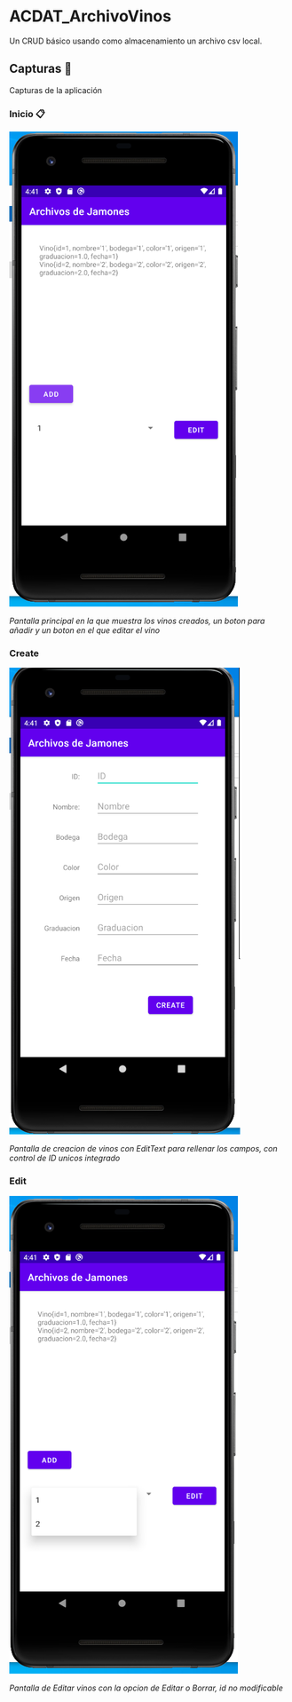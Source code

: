 # ACDAT_ArchivoVinos

Un CRUD básico usando como almacenamiento un archivo csv local.

## Capturas 🚀

Capturas de la aplicación


### Inicio 📋

![Screenshot1](imgs/1.PNG)

_Pantalla principal en la que muestra los vinos creados, un boton para añadir y un boton en el que editar el vino_

### Create

![Screenshot2](imgs/2.PNG)

_Pantalla de creacion de vinos con EditText para rellenar los campos, con control de ID unicos integrado_

### Edit

![Screenshot3](imgs/3.PNG)

_Pantalla de Editar vinos con la opcion de Editar o Borrar, id no modificable_
